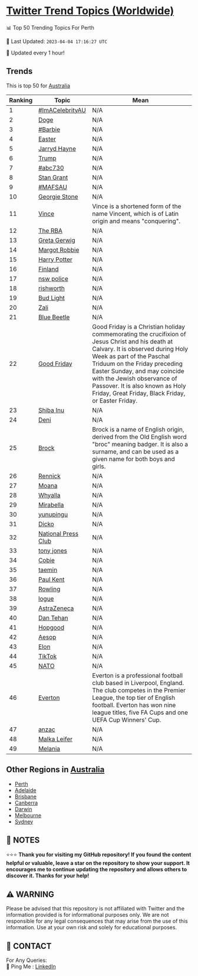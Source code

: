 [Twitter Trend Topics (Worldwide)](https://github.com/ErcinDedeoglu/Twitter-Trend-Topics)
==========


📊 Top 50 Trending Topics For Perth

📆 Last Updated: `2023-04-04 17:16:27 UTC`

🔧 Updated every 1 hour!


## Trends

This is top 50 for [Australia](</Australia>)

| Ranking | Topic | Mean |
| ------- | ------------ | ------------ |
| 1 | [#ImACelebrityAU](http://twitter.com/search?q=%23ImACelebrityAU) | N/A |
| 2 | [Doge](http://twitter.com/search?q=Doge) | N/A |
| 3 | [#Barbie](http://twitter.com/search?q=%23Barbie) | N/A |
| 4 | [Easter](http://twitter.com/search?q=Easter) | N/A |
| 5 | [Jarryd Hayne](http://twitter.com/search?q=Jarryd+Hayne) | N/A |
| 6 | [Trump](http://twitter.com/search?q=Trump) | N/A |
| 7 | [#abc730](http://twitter.com/search?q=%23abc730) | N/A |
| 8 | [Stan Grant](http://twitter.com/search?q=Stan+Grant) | N/A |
| 9 | [#MAFSAU](http://twitter.com/search?q=%23MAFSAU) | N/A |
| 10 | [Georgie Stone](http://twitter.com/search?q=Georgie+Stone) | N/A |
| 11 | [Vince](http://twitter.com/search?q=Vince) | Vince is a shortened form of the name Vincent, which is of Latin origin and means "conquering". |
| 12 | [The RBA](http://twitter.com/search?q=The+RBA) | N/A |
| 13 | [Greta Gerwig](http://twitter.com/search?q=Greta+Gerwig) | N/A |
| 14 | [Margot Robbie](http://twitter.com/search?q=Margot+Robbie) | N/A |
| 15 | [Harry Potter](http://twitter.com/search?q=Harry+Potter) | N/A |
| 16 | [Finland](http://twitter.com/search?q=Finland) | N/A |
| 17 | [nsw police](http://twitter.com/search?q=nsw+police) | N/A |
| 18 | [rishworth](http://twitter.com/search?q=rishworth) | N/A |
| 19 | [Bud Light](http://twitter.com/search?q=Bud+Light) | N/A |
| 20 | [Zali](http://twitter.com/search?q=Zali) | N/A |
| 21 | [Blue Beetle](http://twitter.com/search?q=Blue+Beetle) | N/A |
| 22 | [Good Friday](http://twitter.com/search?q=Good+Friday) | Good Friday is a Christian holiday commemorating the crucifixion of Jesus Christ and his death at Calvary. It is observed during Holy Week as part of the Paschal Triduum on the Friday preceding Easter Sunday, and may coincide with the Jewish observance of Passover. It is also known as Holy Friday, Great Friday, Black Friday, or Easter Friday. |
| 23 | [Shiba Inu](http://twitter.com/search?q=Shiba+Inu) | N/A |
| 24 | [Deni](http://twitter.com/search?q=Deni) | N/A |
| 25 | [Brock](http://twitter.com/search?q=Brock) | Brock is a name of English origin, derived from the Old English word "broc" meaning badger. It is also a surname, and can be used as a given name for both boys and girls. |
| 26 | [Rennick](http://twitter.com/search?q=Rennick) | N/A |
| 27 | [Moana](http://twitter.com/search?q=Moana) | N/A |
| 28 | [Whyalla](http://twitter.com/search?q=Whyalla) | N/A |
| 29 | [Mirabella](http://twitter.com/search?q=Mirabella) | N/A |
| 30 | [yunupingu](http://twitter.com/search?q=yunupingu) | N/A |
| 31 | [Dicko](http://twitter.com/search?q=Dicko) | N/A |
| 32 | [National Press Club](http://twitter.com/search?q=National+Press+Club) | N/A |
| 33 | [tony jones](http://twitter.com/search?q=tony+jones) | N/A |
| 34 | [Cobie](http://twitter.com/search?q=Cobie) | N/A |
| 35 | [taemin](http://twitter.com/search?q=taemin) | N/A |
| 36 | [Paul Kent](http://twitter.com/search?q=Paul+Kent) | N/A |
| 37 | [Rowling](http://twitter.com/search?q=Rowling) | N/A |
| 38 | [logue](http://twitter.com/search?q=logue) | N/A |
| 39 | [AstraZeneca](http://twitter.com/search?q=AstraZeneca) | N/A |
| 40 | [Dan Tehan](http://twitter.com/search?q=Dan+Tehan) | N/A |
| 41 | [Hopgood](http://twitter.com/search?q=Hopgood) | N/A |
| 42 | [Aesop](http://twitter.com/search?q=Aesop) | N/A |
| 43 | [Elon](http://twitter.com/search?q=Elon) | N/A |
| 44 | [TikTok](http://twitter.com/search?q=TikTok) | N/A |
| 45 | [NATO](http://twitter.com/search?q=NATO) | N/A |
| 46 | [Everton](http://twitter.com/search?q=Everton) | Everton is a professional football club based in Liverpool, England. The club competes in the Premier League, the top tier of English football. Everton has won nine league titles, five FA Cups and one UEFA Cup Winners' Cup. |
| 47 | [anzac](http://twitter.com/search?q=anzac) | N/A |
| 48 | [Malka Leifer](http://twitter.com/search?q=Malka+Leifer) | N/A |
| 49 | [Melania](http://twitter.com/search?q=Melania) | N/A |



## Other Regions in [Australia](</Australia>)

* [Perth](</Australia/Perth.md>)
* [Adelaide](</Australia/Adelaide.md>)
* [Brisbane](</Australia/Brisbane.md>)
* [Canberra](</Australia/Canberra.md>)
* [Darwin](</Australia/Darwin.md>)
* [Melbourne](</Australia/Melbourne.md>)
* [Sydney](</Australia/Sydney.md>)



## 📝 NOTES

⭐⭐⭐ **Thank you for visiting my GitHub repository! If you found the content helpful or valuable, leave a star on the repository to show your support. It encourages me to continue updating the repository and allows others to discover it. Thanks for your help!**


## ⚠️ WARNING

Please be advised that this repository is not affiliated with Twitter and the information provided is for informational purposes only. We are not responsible for any legal consequences that may arise from the use of this information. Use at your own risk and solely for educational purposes.


## 📨 CONTACT

 For Any Queries:  
            🏓 Ping Me : [LinkedIn](https://www.linkedin.com/in/ercindedeoglu/)
